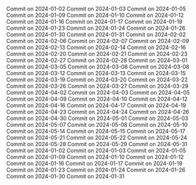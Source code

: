 Commit on 2024-01-02
Commit on 2024-01-03
Commit on 2024-01-05
Commit on 2024-01-09
Commit on 2024-01-10
Commit on 2024-01-12
Commit on 2024-01-16
Commit on 2024-01-17
Commit on 2024-01-19
Commit on 2024-01-23
Commit on 2024-01-24
Commit on 2024-01-26
Commit on 2024-01-30
Commit on 2024-01-31
Commit on 2024-02-02
Commit on 2024-02-06
Commit on 2024-02-07
Commit on 2024-02-09
Commit on 2024-02-13
Commit on 2024-02-14
Commit on 2024-02-16
Commit on 2024-02-20
Commit on 2024-02-21
Commit on 2024-02-23
Commit on 2024-02-27
Commit on 2024-02-28
Commit on 2024-03-01
Commit on 2024-03-05
Commit on 2024-03-06
Commit on 2024-03-08
Commit on 2024-03-12
Commit on 2024-03-13
Commit on 2024-03-15
Commit on 2024-03-19
Commit on 2024-03-20
Commit on 2024-03-22
Commit on 2024-03-26
Commit on 2024-03-27
Commit on 2024-03-29
Commit on 2024-04-02
Commit on 2024-04-03
Commit on 2024-04-05
Commit on 2024-04-09
Commit on 2024-04-10
Commit on 2024-04-12
Commit on 2024-04-16
Commit on 2024-04-17
Commit on 2024-04-19
Commit on 2024-04-23
Commit on 2024-04-24
Commit on 2024-04-26
Commit on 2024-04-30
Commit on 2024-05-01
Commit on 2024-05-03
Commit on 2024-05-07
Commit on 2024-05-08
Commit on 2024-05-10
Commit on 2024-05-14
Commit on 2024-05-15
Commit on 2024-05-17
Commit on 2024-05-21
Commit on 2024-05-22
Commit on 2024-05-24
Commit on 2024-05-28
Commit on 2024-05-29
Commit on 2024-05-31
Commit on 2024-01-02
Commit on 2024-01-03
Commit on 2024-01-05
Commit on 2024-01-09
Commit on 2024-01-10
Commit on 2024-01-12
Commit on 2024-01-16
Commit on 2024-01-17
Commit on 2024-01-19
Commit on 2024-01-23
Commit on 2024-01-24
Commit on 2024-01-26
Commit on 2024-01-30
Commit on 2024-01-31
